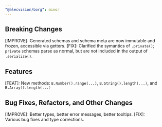 ```yaml
---
"@alecvision/borg": minor
---
```

## Breaking Changes
[IMPROVE]: Generated schemas and schema meta are now immutable and frozen, accessible via getters.
[FIX]: Clarified the symantics of `.private()`; `private` schemas parse as normal, but are not included in the output of `.serialize()`.

## Features
[FEAT]: New methods: `B.Number().range(...)`, `B.String().length(...)`, and `B.Array().length(...)`

## Bug Fixes, Refactors, and Other Changes
[IMPROVE]: Better types, better error messages, better tooltips.
[FIX]: Various bug fixes and type corrections.
